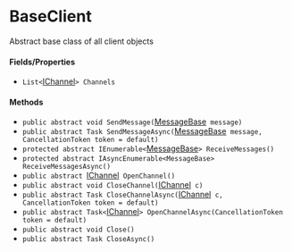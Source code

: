 # BaseClient
Abstract base class of all client objects

#### Fields/Properties

- `List<`[IChannel](https://github.com/KaiNet-X/Network/blob/master/IChannel.md)`> Channels`

#### Methods

- `public abstract void SendMessage(`[MessageBase](https://github.com/KaiNet-X/Network/blob/master/MessageBase.md)` message)`
- `public abstract Task SendMessageAsync(`[MessageBase](https://github.com/KaiNet-X/Network/blob/master/MessageBase.md)` message, CancellationToken token = default)`
- `protected abstract IEnumerable<`[MessageBase](https://github.com/KaiNet-X/Network/blob/master/MessageBase.md)`> ReceiveMessages()`
- `protected abstract IAsyncEnumerable<MessageBase> ReceiveMessagesAsync()`
- `public abstract `[IChannel](https://github.com/KaiNet-X/Network/blob/master/IChannel.md)` OpenChannel()`
- `public abstract void CloseChannel(`[IChannel](https://github.com/KaiNet-X/Network/blob/master/IChannel.md)` c)`
- `public abstract Task CloseChannelAsync(`[IChannel](https://github.com/KaiNet-X/Network/blob/master/IChannel.md)` c, CancellationToken token = default)`
- `public abstract Task<`[IChannel](https://github.com/KaiNet-X/Network/blob/master/IChannel.md)`> OpenChannelAsync(CancellationToken token = default)`
- `public abstract void Close()`
- `public abstract Task CloseAsync()`